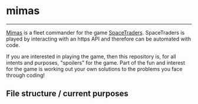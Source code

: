 # mimas
---

[Mimas](https://en.wikipedia.org/wiki/Mimas) is a fleet commander for the game [SpaceTraders](https://spacetraders.io/). SpaceTraders is played by interacting with an https API and therefore can be automated with code.

If you are interested in playing the game, then this repository is, for all intents and purposes, "spoilers" for the game. Part of the fun and interest for the game is working out your own solutions to the problems you face through coding!

## File structure / current purposes


